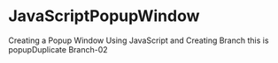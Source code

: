 # JavaScriptPopupWindow
Creating a Popup Window Using JavaScript and Creating Branch 
this is popupDuplicate Branch-02
